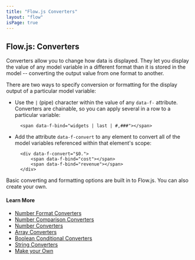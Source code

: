 ```yaml
---
title: "Flow.js Converters"
layout: "flow"
isPage: true
---
```


## Flow.js: Converters


Converters allow you to change how data is displayed. They let you display the value of any model variable in a different format than it is stored in the model -- converting the output value from one format to another.

There are two ways to specify conversion or formatting for the display output of a particular model variable:

* Use the `|` (pipe) character within the value of any `data-f-` attribute. Converters are chainable, so you can apply several in a row to a particular variable:
		
		<span data-f-bind="widgets | last | #,###"></span>
	
* Add the attribute `data-f-convert` to any element to convert all of the model variables referenced within that element's scope:

		<div data-f-convert="$0.">
			<span data-f-bind="cost"></span>
			<span data-f-bind="revenue"></span>
		</div>

Basic converting and formatting options are built in to Flow.js. You can also create your own.


#### Learn More

* [Number Format Converters](../generated/converters/numberformat-converter/)
* [Number Comparison Converters](../generated/converters/number-compare-converter/)
* [Number Converters](../generated/converters/number-converter/)
* [Array Converters](../generated/converters/array-converter/)
* [Boolean Conditional Converters](../generated/converters/bool-conditional-converter/)
* [String Converters](../generated/converters/string-converter/)
* [Make your Own](../generated/converters/converter-manager/)

